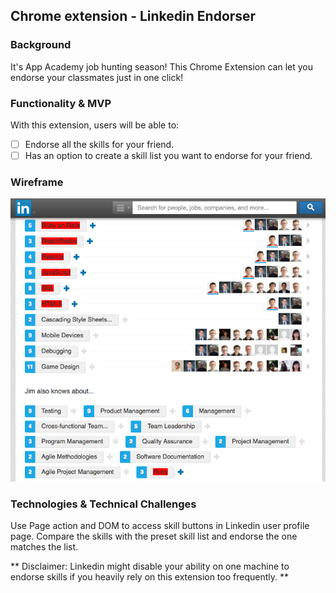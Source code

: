 ## Chrome extension - Linkedin Endorser

### Background

It's App Academy job hunting season! This Chrome Extension can let you endorse your classmates just in one click!

### Functionality & MVP

With this extension, users will be able to:

- [ ] Endorse all the skills for your friend.
- [ ] Has an option to create a skill list you want to endorse for your friend.

### Wireframe

![screenshots](screenshots/toggle.png)

### Technologies & Technical Challenges

Use Page action and DOM to access skill buttons in Linkedin user profile page.
Compare the skills with the preset skill list and endorse the one matches the list.

** Disclaimer: Linkedin might disable your ability on one machine to endorse skills if you heavily rely on this extension too frequently. ** 
